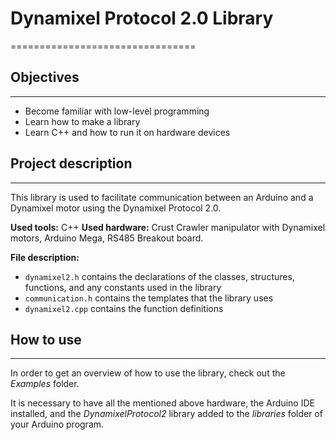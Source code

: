 # Dynamixel Protocol 2.0 Library
================================

## Objectives
------------------------------------------
+ Become familiar with low-level programming
+ Learn how to make a library
+ Learn C++ and how to run it on hardware devices

## Project description
------------------------------------------
This library is used to facilitate communication between an Arduino and a Dynamixel motor using the Dynamixel Protocol 2.0.

**Used tools:** C++
**Used hardware:** Crust Crawler manipulator with Dynamixel motors, Arduino Mega, RS485 Breakout board. 

**File description:**
+ `dynamixel2.h` contains the declarations of the classes, structures, functions, and any constants used in the library
+ `communication.h` contains the templates that the library uses
+ `dynamixel2.cpp` contains the function definitions

## How to use
------------------------------------------
In order to get an overview of how to use the library, check out the *Examples* folder.

It is necessary to have all the mentioned above hardware, the Arduino IDE installed, and the *DynamixelProtocol2* library added to the *libraries* folder of your Arduino program. 
